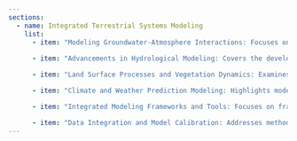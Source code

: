 ```yaml
---
sections:
  - name: Integrated Terrestrial Systems Modeling
    list:
      - item: "Modeling Groundwater-Atmosphere Interactions: Focuses on the connections between groundwater systems and atmospheric processes, crucial for understanding climate conditions."
      
      - item: "Advancements in Hydrological Modeling: Covers the development and use of models like ParFlow for simulating groundwater and surface water dynamics."

      - item: "Land Surface Processes and Vegetation Dynamics: Examines interactions between land surfaces and the atmosphere, including vegetation and soil roles in shaping climate."

      - item: "Climate and Weather Prediction Modeling: Highlights models like COSMO for weather forecasting and climate simulation, showing their operational capabilities."

      - item: "Integrated Modeling Frameworks and Tools: Focuses on frameworks and tools like TSMP and OASIS3-MCT for integrating environmental models for comprehensive simulations."

      - item: "Data Integration and Model Calibration: Addresses methodologies for combining data sources and calibrating models to enhance simulation accuracy."
---
```

